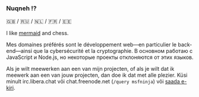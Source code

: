### Nuqneh :interrobang:

🇬🇧 / 🇷🇺 / 🇳🇱 / 🇫🇷 / 🇪🇪

I like [mermaid](https://github.com/mermaid-js) and chess.

Mes domaines préférés sont le développement web&#8212;en particulier le back-end&#8212;ainsi que la cybersécurité et la cryptographie. В основном работаю с JavaScript и Node.js, но некоторые проекты отклоняются от этих языков.

Als je wilt meewerken aan een van mijn projecten, of als je wilt dat ik meewerk aan een van jouw projecten, dan doe ik dat met alle plezier. Küsi minult irc.libera.chat või chat.freenode.net (`/query msfninja`) või [saada e-kiri](mailto:msfnnja@pm.me).
